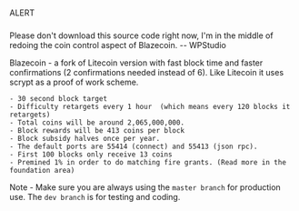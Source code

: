 ###
ALERT
###

Please don't download this source code right now, I'm in the middle of redoing the coin control aspect of Blazecoin.
-- WPStudio


Blazecoin - a fork of Litecoin version with fast block time and faster confirmations (2 confirmations needed instead of 6). Like Litecoin it uses scrypt as a proof of work scheme.

	- 30 second block target
	- Difficulty retargets every 1 hour  (which means every 120 blocks it retargets)
	- Total coins will be around 2,065,000,000.
	- Block rewards will be 413 coins per block
	- Block subsidy halves once per year.
	- The default ports are 55414 (connect) and 55413 (json rpc).
	- First 100 blocks only receive 13 coins
	- Premined 1% in order to do matching fire grants. (Read more in the foundation area)

Note - Make sure you are always using the `master branch` for production use.  The `dev branch` is for testing and coding.
